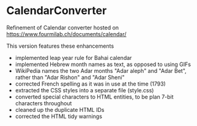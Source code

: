 # CalendarConverter
Refinement of Calendar converter hosted on https://www.fourmilab.ch/documents/calendar/

This version features these enhancements
- implemented leap year rule for Bahai calendar
- implemented Hebrew month names as text, as opposed to using GIFs
- WikiPedia names the two Adar months "Adar aleph" and "Adar Bet", rather than "Adar Rishon" and "Adar Sheni"
- corrected French spelling as it was in use at the time (1793)
- extracted the CSS styles into a separate file (style.css)
- converted special characters to HTML entities, to be plan 7-bit characters throughout
- cleaned up the duplicate HTML IDs
- corrected the HTML tidy warnings

